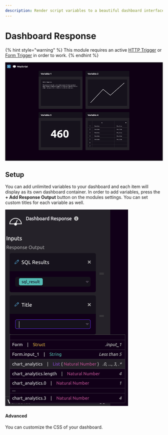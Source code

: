```yaml
---
description: Render script variables to a beautiful dashboard interface.
---
```


# Dashboard Response

{% hint style="warning" %}
This module requires an active [HTTP Trigger](../triggers/http-trigger.md) or [Form Trigger](../triggers/form-trigger.md) in order to work. 
{% endhint %}

![Example Dashboard Response interface.](../../.gitbook/assets/screenshot-2020-02-18-12.09.49.png)

## Setup

You can add unlimited variables to your dashboard and each item will display as its own dashboard container. In order to add variables, press the **+ Add Response Output** button on the modules settings. You can set custom titles for each variable as well. 

![Example Setup](../../.gitbook/assets/screenshot-2020-02-18-12.14.09.png)

#### Advanced

You can customize the CSS of your dashboard. 

